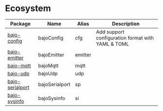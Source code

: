 # Ecosystem

| Package | Name | Alias | Description |
| ------- | ---- | ----- | ----------- |
| [bajo-config](https://github.com/ardhi/bajo-config) | bajoConfig | cfg | Add support configuration format with YAML & TOML |
| [bajo-emitter](https://github.com/ardhi/bajo-emitter) | bajoEmitter | emitter ||
| [bajo-mqtt](https://github.com/ardhi/bajo-mqtt) | bajoMqtt | mqtt ||
| [bajo-udp](https://github.com/ardhi/bajo-udp) | bajoUdp | udp ||
| [bajo-serialport](https://github.com/ardhi/bajo-serialport) | bajoSerialport | sp ||
| [bajo-sysinfo](https://github.com/ardhi/bajo-sysinfo) | bajoSysinfo | si ||

